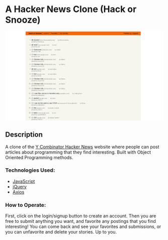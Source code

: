 # A Hacker News Clone (Hack or Snooze) 

<img src='./images/hack-or-snooze.png' alt=''>

## Description 

A clone of the [Y Combinator Hacker News](https://news.ycombinator.com/) website where people can post articles about programming that they find interesting. Built with Object Oriented Programming methods.

### Technologies Used: 

* [JavaScript](https://www.javascript.com/)
* [jQuery](https://jquery.com/)
* [Axios](https://axios-http.com/docs/intro)

### **How to Operate:**

First, click on the login/signup button to create an account. Then you are free to submit anything you want, and favorite any postings that you find interesting! 
You can come back and see your favorites and submissions, or you can unfavorite and delete your stories. Up to you.
